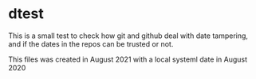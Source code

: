 # dtest

This is a small test to check how git and github deal with date tampering, and if the dates
in the repos can be trusted or not. 

This files was created in August 2021 with a local systeml date in August 2020

